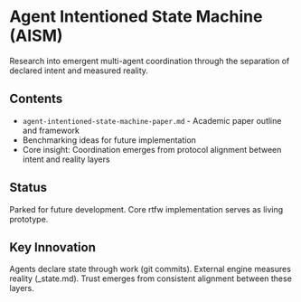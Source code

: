 # Agent Intentioned State Machine (AISM)

Research into emergent multi-agent coordination through the separation of declared intent and measured reality.

## Contents
- `agent-intentioned-state-machine-paper.md` - Academic paper outline and framework
- Benchmarking ideas for future implementation
- Core insight: Coordination emerges from protocol alignment between intent and reality layers

## Status
Parked for future development. Core rtfw implementation serves as living prototype.

## Key Innovation
Agents declare state through work (git commits). External engine measures reality (_state.md). 
Trust emerges from consistent alignment between these layers.